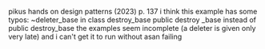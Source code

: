pikus hands on design patterns (2023)
p. 137
i think this example has some typos:
~deleter_base in class destroy_base
public destroy _base instead of public destroy_base
the examples seem incomplete (a deleter is given only very late) and  i can't get it to run without asan failing